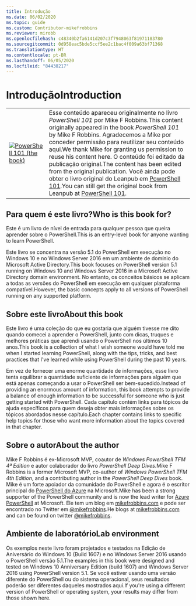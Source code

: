 ```yaml
---
title: Introdução
ms.date: 06/02/2020
ms.topic: guide
ms.custom: Contributor-mikefrobbins
ms.reviewer: mirobb
ms.openlocfilehash: c48340b2fa6141d207c3f7948063f81971183780
ms.sourcegitcommit: 0d958eac5bde5ccf5ee2c1bac4f009a63bf71368
ms.translationtype: HT
ms.contentlocale: pt-BR
ms.lasthandoff: 06/05/2020
ms.locfileid: "84438217"
---
```

# <a name="introduction"></a><span data-ttu-id="6b033-102">Introdução</span><span class="sxs-lookup"><span data-stu-id="6b033-102">Introduction</span></span>

<table>
  <tr><td>
  <a href="https://leanpub.com/powershell101">
  <img src="media/powershell101-150x194.png" alt="PowerShell 101 (the book)" />
  </a>
  </td>
  <td colspan=2>
<span data-ttu-id="6b033-103">Esse conteúdo apareceu originalmente no livro <em>PowerShell 101</em> por Mike F Robbins.</span><span class="sxs-lookup"><span data-stu-id="6b033-103">This content originally appeared in the book <em>PowerShell 101</em> by Mike F Robbins.</span></span> <span data-ttu-id="6b033-104">Agradecemos a Mike por conceder permissão para reutilizar seu conteúdo aqui.</span><span class="sxs-lookup"><span data-stu-id="6b033-104">We thank Mike for granting us permission to reuse his content here.</span></span> <span data-ttu-id="6b033-105">O conteúdo foi editado da publicação original.</span><span class="sxs-lookup"><span data-stu-id="6b033-105">The content has been edited from the original publication.</span></span> <span data-ttu-id="6b033-106">Você ainda pode obter o livro original do Leanpub em <a href="https://leanpub.com/powershell101">PowerShell 101</a>.</span><span class="sxs-lookup"><span data-stu-id="6b033-106">You can still get the original book from Leanpub at <a href="https://leanpub.com/powershell101">PowerShell 101</a>.</span></span>
  </td></tr>
</table>

## <a name="who-is-this-book-for"></a><span data-ttu-id="6b033-107">Para quem é este livro?</span><span class="sxs-lookup"><span data-stu-id="6b033-107">Who is this book for?</span></span>

<span data-ttu-id="6b033-108">Este é um livro de nível de entrada para qualquer pessoa que queira aprender sobre o PowerShell.</span><span class="sxs-lookup"><span data-stu-id="6b033-108">This is an entry-level book for anyone wanting to learn PowerShell.</span></span>

<span data-ttu-id="6b033-109">Este livro se concentra na versão 5.1 do PowerShell em execução no Windows 10 e no Windows Server 2016 em um ambiente de domínio do Microsoft Active Directory.</span><span class="sxs-lookup"><span data-stu-id="6b033-109">This book focuses on PowerShell version 5.1 running on Windows 10 and Windows Server 2016 in a Microsoft Active Directory domain environment.</span></span> <span data-ttu-id="6b033-110">No entanto, os conceitos básicos se aplicam a todas as versões do PowerShell em execução em qualquer plataforma compatível.</span><span class="sxs-lookup"><span data-stu-id="6b033-110">However, the basic concepts apply to all versions of PowerShell running on any supported platform.</span></span>

## <a name="about-this-book"></a><span data-ttu-id="6b033-111">Sobre este livro</span><span class="sxs-lookup"><span data-stu-id="6b033-111">About this book</span></span>

<span data-ttu-id="6b033-112">Este livro é uma coleção do que eu gostaria que alguém tivesse me dito quando comecei a aprender o PowerShell, junto com dicas, truques e melhores práticas que aprendi usando o PowerShell nos últimos 10 anos.</span><span class="sxs-lookup"><span data-stu-id="6b033-112">This book is a collection of what I wish someone would have told me when I started learning PowerShell, along with the tips, tricks, and best practices that I've learned while using PowerShell during the past 10 years.</span></span>

<span data-ttu-id="6b033-113">Em vez de fornecer uma enorme quantidade de informações, esse livro tenta equilibrar a quantidade suficiente de informações para alguém que está apenas começando a usar o PowerShell ser bem-sucedido.</span><span class="sxs-lookup"><span data-stu-id="6b033-113">Instead of providing an enormous amount of information, this book attempts to provide a balance of enough information to be successful for someone who is just getting started with PowerShell.</span></span> <span data-ttu-id="6b033-114">Cada capítulo contém links para tópicos de ajuda específicos para quem deseja obter mais informações sobre os tópicos abordados nesse capítulo.</span><span class="sxs-lookup"><span data-stu-id="6b033-114">Each chapter contains links to specific help topics for those who want more information about the topics covered in that chapter.</span></span>

## <a name="about-the-author"></a><span data-ttu-id="6b033-115">Sobre o autor</span><span class="sxs-lookup"><span data-stu-id="6b033-115">About the author</span></span>

<span data-ttu-id="6b033-116">Mike F Robbins é ex-Microsoft MVP, coautor de _Windows PowerShell TFM 4ª Edition_ e autor colaborador do livro _PowerShell Deep Dives_.</span><span class="sxs-lookup"><span data-stu-id="6b033-116">Mike F Robbins is a former Microsoft MVP, co-author of _Windows PowerShell TFM 4th Edition_, and a contributing author in the _PowerShell Deep Dives_ book.</span></span> <span data-ttu-id="6b033-117">Mike é um forte apoiador da comunidade do PowerShell e agora é o escritor principal do [PowerShell do Azure][] na Microsoft.</span><span class="sxs-lookup"><span data-stu-id="6b033-117">Mike has been a strong supporter of the PowerShell community and is now the lead writer for [Azure PowerShell][] at Microsoft.</span></span> <span data-ttu-id="6b033-118">Ele tem um blog em [mikefrobbins.com][] e pode ser encontrado no Twitter em [@mikefrobbins][].</span><span class="sxs-lookup"><span data-stu-id="6b033-118">He blogs at [mikefrobbins.com][] and can be found on twitter [@mikefrobbins][].</span></span>

## <a name="lab-environment"></a><span data-ttu-id="6b033-119">Ambiente de laboratório</span><span class="sxs-lookup"><span data-stu-id="6b033-119">Lab environment</span></span>

<span data-ttu-id="6b033-120">Os exemplos neste livro foram projetados e testados na Edição de Aniversário do Windows 10 (Build 1607) e no Windows Server 2016 usando o PowerShell versão 5.1.</span><span class="sxs-lookup"><span data-stu-id="6b033-120">The examples in this book were designed and tested on Windows 10 Anniversary Edition (build 1607) and Windows Server 2016 using PowerShell version 5.1.</span></span> <span data-ttu-id="6b033-121">Se você estiver usando uma versão diferente do PowerShell ou do sistema operacional, seus resultados poderão ser diferentes daqueles mostrados aqui.</span><span class="sxs-lookup"><span data-stu-id="6b033-121">If you're using a different version of PowerShell or operating system, your results may differ from those shown here.</span></span>

<!-- link references -->
[@mikefrobbins]: https://twitter.com/mikefrobbins
[mikefrobbins.com]: http://mikefrobbins.com/
[PowerShell 101]: https://leanpub.com/powershell101
[PowerShell do Azure]: /powershell/azure
[Azure PowerShell]: /powershell/azure
